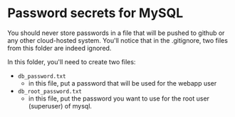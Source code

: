 # Password secrets for MySQL

You should never store passwords in a file that will be pushed to github or any other cloud-hosted system.  You'll notice that in the .gitignore, two files from this folder are indeed ignored.  

In this folder, you'll need to create two files:

- `db_password.txt`
  - in this file, put a password that will be used for the webapp user
- `db_root_password.txt`
  - in this file, put the password you want to use for the root user (superuser) of mysql. 